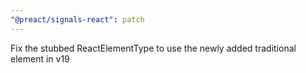 ```yaml
---
"@preact/signals-react": patch
---
```


Fix the stubbed ReactElementType to use the newly added traditional element in v19
